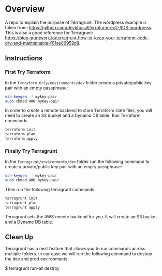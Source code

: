# Overview

A repo to explain the purpose of Terragrunt. The wordpress example is taken from: https://github.com/devbhusal/terraform-ec2-RDS-wordpress.
This is also a good reference for Terragrunt: https://blog.gruntwork.io/terragrunt-how-to-keep-your-terraform-code-dry-and-maintainable-f61ae06959d8.

## Instructions

### First Try Terraform 

In the `Terraform_Only/environments/dev` folder create a private/public key pair with an empty passphrase:

```bash
ssh-keygen -f mykey-pair
sudo chmod 400 mykey-pair
```

In order to create a remote backend to store Terraform state files, you will need to create an S3 bucket and a Dynamo DB table. 
Run Terraform commands

```bash
terraform init
terraform plan
terraform apply
```

### Finally Try Terragrunt

In the `Terragrunt/environments/dev` folder run the following command to create a private/public key pair with an empty passphrase:

```bash
ssh-keygen -f mykey-pair
sudo chmod 400 mykey-pair
```

Then run the following terragrunt commands:

```bash
terragrunt init
terragrunt plan
terragrunt apply
```

Terragrunt sets the AWS remote backend for you. It will create an S3 bucket and a Dynamo DB table.

## Clean Up

Terragrunt has a neat feature that allows you to run commands across multiple folders. In our case we will run the following command to destroy the dev and prod environments:

 $ terragrunt run-all destroy

